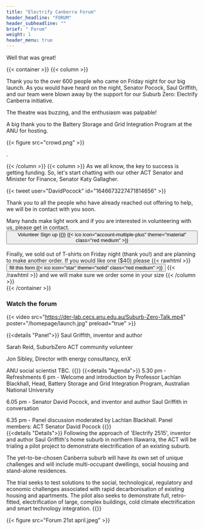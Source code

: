 ```yaml
---
title: "Electrify Canberra Forum"
header_headline: "FORUM"
header_subheadline: ""
brief: " Forum"
weight: 1 
header_menu: true
---  
```

 
Well that was great!
 

 {{< container >}}
{{< column >}}
 

Thank you to the over 600 people who came on Friday night for our big launch. As you would have heard on the night, Senator Pocock, Saul Griffith, and our team were blown away by the support for our Suburb Zero: Electrify Canberra initiative.

The theatre was buzzing, and the enthusiasm was palpable!


A big thank you to the Battery Storage and Grid Integration Program at the ANU for hosting.



{{< figure src="crowd.png"   >}}

 


 

.


 
 


 
{{< /column >}}
{{< column >}}
As we all know, the key to success is getting funding. So, let's start chatting with our other ACT Senator and Minister for Finance, Senator Katy Gallagher.


  
  {{< tweet user="DavidPocock" id="1646673227471814656" >}}

 

Thank you to all the people who have already reached out offering to help, we will be in contact with you soon.

Many hands make light work and if you are interested in volunteering with us, please get in  contact. <a href="https://www.surveymonkey.com/r/SZVolunteer"><button  >
 Volunteer Sign up {{<ico notebook>}} {{< ico icon="account-multiple-plus" theme="material" class="red medium" >}}</button> </a> 
 <br><br>
Finally, we sold out of T-shirts on Friday night (thank you!) and are planning to make another order. If you would like one ($40) please
   {{< rawhtml >}} 
<a href="https://www.surveymonkey.com/r/SZtshirts"><button  > fill this form {{< ico icon="star" theme="solid" class="red medium" >}}</button></a>
 {{< /rawhtml >}}  and we will make sure we order some in your size
{{< /column >}}  
   {{< /container >}}
   
    
 ### Watch the forum
  
 {{< video src="https://der-lab.cecs.anu.edu.au/Suburb-Zero-Talk.mp4"   poster="/homepage/launch.jpg" preload="true"   >}}   
 
 

  
   
 {{<details  "Panel">}}
Saul Griffith, inventor and author

Sarah Reid, SuburbZero ACT community volunteer

Jon Sibley, Director with energy consultancy, enX

ANU social scientist TBC.
{{</details>}} 
{{<details "Agenda">}}
 5.30 pm - Refreshments
 6 pm - Welcome and introduction by Professor Lachlan Blackhall, Head, Battery Storage and  Grid Integration Program, Australian National University

6.05 pm - Senator David Pocock, and inventor and author Saul Griffith in conversation

6.35 pm - Panel discussion moderated by Lachlan Blackhall. Panel members:
ACT Senator David Pocock
{{</details>}} 	
{{<details  "Details">}}
Following the approach of 'Electrify 2515', inventor and author Saul Griffith's home suburb in northern Illawarra, the ACT will be trialing a pilot project to demonstrate electrification of an existing suburb.

The yet-to-be-chosen Canberra suburb will have its own set of unique challenges and will include multi-occupant dwellings, social housing and stand-alone residences.

The trial seeks to test solutions to the social, technological, regulatory and economic challenges associated with rapid decarbonisation of existing housing and apartments. The pilot also seeks to demonstrate full, retro-fitted, electrification of large, complex buildings, cold climate electrification and smart technology integration.
{{</details>}} 	

{{< figure src="Forum 21st april.jpeg"   >}}
 


